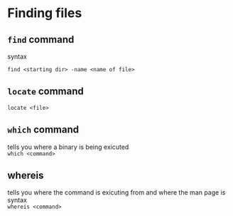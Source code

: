 # Finding files

## `find` command

syntax</br>

`find <starting dir> -name <name of file>`</br>

## `locate` command

`locate <file>`</br>

## `which` command

tells you where a binary is being exicuted</br>
`which <command>`</br>

## whereis

tells you where the command is exicuting from and where the man page is</br>
syntax</br>
`whereis <command>`</br>

